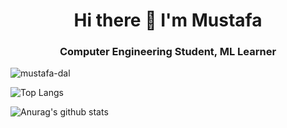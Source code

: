 <h1 align="center"> Hi there 👋 I'm Mustafa </h1>
<h3 align="center"> Computer Engineering Student, ML Learner </h3>
<p align="left"> <img src="https://komarev.com/ghpvc/?username=mustafa-dal" alt="mustafa-dal" /> </p>

<!--
**mustafa-dal/mustafa-dal** is a ✨ _special_ ✨ repository because its `README.md` (this file) appears on your GitHub profile.

#🌱 I’m currently learning Java Programming Language.
#🤔 I’m looking for help with ...
#💬 Don't ask me yet.
#📫 How to reach me: 1mustafa.dal@gmail.com
#📝 I regularly write articles on https://www.mertmekatronik.com/profil/mustafadal
-->
![Top Langs](https://github-readme-stats.vercel.app/api/top-langs/?username=mustafa-dal&theme=algolia&layout=compact&langs_count=8)

![Anurag's github stats](https://github-readme-stats.vercel.app/api?username=mustafa-dal&theme=algolia&show_icons=true)


